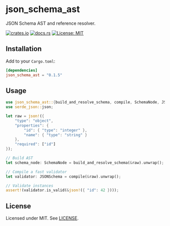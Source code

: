 # json_schema_ast

 JSON Schema AST and reference resolver.

 [![crates.io](https://img.shields.io/crates/v/json_schema_ast)](https://crates.io/crates/json_schema_ast) [![docs.rs](https://docs.rs/json_schema_ast/badge.svg)](https://docs.rs/json_schema_ast) [![License: MIT](https://img.shields.io/badge/license-MIT-blue.svg)](../LICENSE)

 ## Installation

 Add to your `Cargo.toml`:

 ```toml
 [dependencies]
 json_schema_ast = "0.1.5"
 ```

 ## Usage

 ```rust
 use json_schema_ast::{build_and_resolve_schema, compile, SchemaNode, JSONSchema};
 use serde_json::json;

 let raw = json!({
     "type": "object",
     "properties": {
         "id": { "type": "integer" },
         "name": { "type": "string" }
     },
     "required": ["id"]
 });

 // Build AST
 let schema_node: SchemaNode = build_and_resolve_schema(&raw).unwrap();

 // Compile a fast validator
 let validator: JSONSchema = compile(&raw).unwrap();

 // Validate instances
 assert!(validator.is_valid(&json!({ "id": 42 })));
 ```

 ## License

 Licensed under MIT. See [LICENSE](../LICENSE).